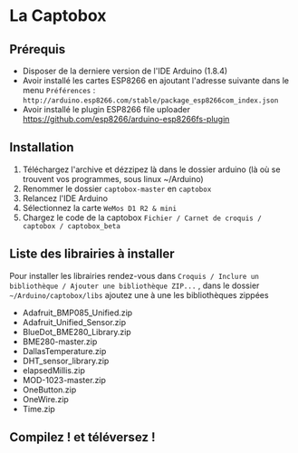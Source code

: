# La Captobox

## Prérequis
- Disposer de la derniere version de l'IDE Arduino (1.8.4)
- Avoir installé les cartes ESP8266 en ajoutant l'adresse suivante dans le menu `Préférences` : `http://arduino.esp8266.com/stable/package_esp8266com_index.json`
- Avoir installé le plugin ESP8266 file uploader https://github.com/esp8266/arduino-esp8266fs-plugin 
## Installation
1. Téléchargez l'archive et dézzipez là dans le dossier arduino (là où se trouvent vos programmes, sous linux ~/Arduino)
2. Renommer le dossier `captobox-master` en `captobox`
3. Relancez l'IDE Arduino
4. Sélectionnez la carte `WeMos D1 R2 & mini`
5. Chargez le code de la captobox `Fichier / Carnet de croquis / captobox / captobox_beta`

## Liste des librairies à installer
Pour installer les librairies rendez-vous dans `Croquis / Inclure un bibliothèque / Ajouter une bibliothèque ZIP...`
, dans le dossier `~/Arduino/captobox/libs` ajoutez une à une les bibliothèques zippées
- Adafruit_BMP085_Unified.zip
- Adafruit_Unified_Sensor.zip
- BlueDot_BME280_Library.zip
- BME280-master.zip
- DallasTemperature.zip
- DHT_sensor_library.zip
- elapsedMillis.zip
- MOD-1023-master.zip
- OneButton.zip
- OneWire.zip
- Time.zip

## Compilez ! et téléversez !

